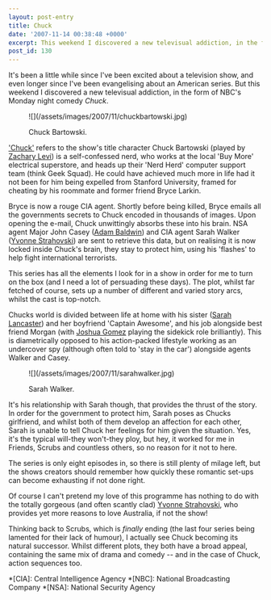 ```yaml
---
layout: post-entry
title: Chuck
date: '2007-11-14 00:38:48 +0000'
excerpt: This weekend I discovered a new televisual addiction, in the form of NBC's Monday night comedy 'Chuck'.
post_id: 130
---
```

It's been a little while since I've been excited about a television show, and even longer since I've been evangelising about an American series. But this weekend I discovered a new televisual addiction, in the form of NBC's Monday night comedy <cite>Chuck</cite>.

<figure>
    ![](/assets/images/2007/11/chuckbartowski.jpg)
    <figcaption>
        <p>Chuck Bartowski.</p>
    </figcaption>
</figure>

['Chuck'][1] refers to the show's title character Chuck Bartowski (played by [Zachary Levi][2]) is a self-confessed nerd, who works at the local 'Buy More' electrical superstore, and heads up their 'Nerd Herd' computer support team (think Geek Squad). He could have achieved much more in life had it not been for him being expelled from Stanford University, framed for cheating by his roommate and former friend Bryce Larkin.

Bryce is now a rouge CIA agent. Shortly before being killed, Bryce emails all the governments secrets to Chuck encoded in thousands of images. Upon opening the e-mail, Chuck unwittingly absorbs these into his brain. NSA agent Major John Casey ([Adam Baldwin][3]) and CIA agent Sarah Walker ([Yvonne Strahovski][4]) are sent to retrieve this data, but on realising it is now locked inside Chuck's brain, they stay to protect him, using his 'flashes' to help fight international terrorists.

This series has all the elements I look for in a show in order for me to turn on the box (and I need a lot of persuading these days). The plot, whilst far fetched of course, sets up a number of different and varied story arcs, whilst the cast is top-notch.

Chucks world is divided between life at home with his sister ([Sarah Lancaster][5]) and her boyfriend 'Captain Awesome', and his job alongside best friend Morgan (with [Joshua Gomez][6] playing the sidekick role brilliantly). This is diametrically opposed to his action-packed lifestyle working as an undercover spy (although often told to 'stay in the car') alongside agents Walker and Casey.

<figure>
    ![](/assets/images/2007/11/sarahwalker.jpg)
    <figcaption>
        <p>Sarah Walker.</p>
    </figcaption>
</figure>

It's his relationship with Sarah though, that provides the thrust of the story. In order for the government to protect him, Sarah poses as Chucks girlfriend, and whilst both of them develop an affection for each other, Sarah is unable to tell Chuck her feelings for him given the situation. Yes, it's the typical will-they won't-they ploy, but hey, it worked for me in Friends, Scrubs and countless others, so no reason for it not to here.

The series is only eight episodes in, so there is still plenty of milage left, but the shows creators should remember how quickly these romantic set-ups can become exhausting if not done right.

Of course I can't pretend my love of this programme has nothing to do with the totally gorgeous (and often scantly clad) [Yvonne Strahovski][7], who provides yet more reasons to love Australia, if not the show!

Thinking back to Scrubs, which is *finally* ending (the last four series being lamented for their lack of humour), I actually see Chuck becoming its natural successor. Whilst different plots, they both have a broad appeal, containing the same mix of drama and comedy -- and in the case of Chuck, action sequences too.

[1]: http://www.nbc.com/chuck/
[2]: http://www.nbc.com/Chuck/about/bios/zachary.shtml
[3]: http://www.nbc.com/Chuck/about/bios/baldwin.shtml
[4]: http://www.nbc.com/Chuck/about/bios/strahovski.shtml
[5]: http://www.nbc.com/Chuck/about/bios/lancaster.shtml
[6]: http://www.nbc.com/Chuck/about/bios/gomez.shtml
[7]: http://en.wikipedia.org/wiki/Yvonne_Strahovski

*[CIA]: Central Intelligence Agency
*[NBC]: National Broadcasting Company
*[NSA]: National Security Agency